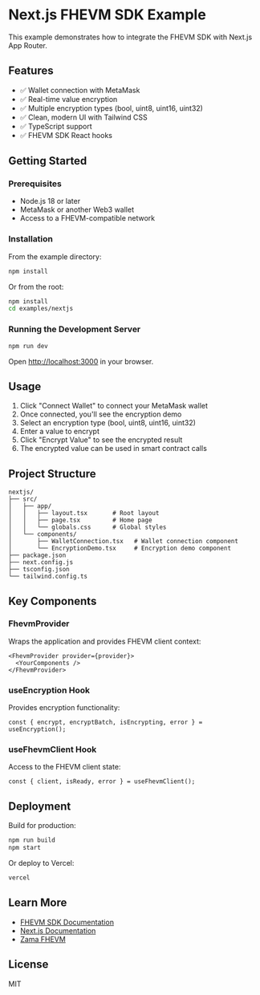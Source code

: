 # Next.js FHEVM SDK Example

This example demonstrates how to integrate the FHEVM SDK with Next.js App Router.

## Features

- ✅ Wallet connection with MetaMask
- ✅ Real-time value encryption
- ✅ Multiple encryption types (bool, uint8, uint16, uint32)
- ✅ Clean, modern UI with Tailwind CSS
- ✅ TypeScript support
- ✅ FHEVM SDK React hooks

## Getting Started

### Prerequisites

- Node.js 18 or later
- MetaMask or another Web3 wallet
- Access to a FHEVM-compatible network

### Installation

From the example directory:

```bash
npm install
```

Or from the root:

```bash
npm install
cd examples/nextjs
```

### Running the Development Server

```bash
npm run dev
```

Open [http://localhost:3000](http://localhost:3000) in your browser.

## Usage

1. Click "Connect Wallet" to connect your MetaMask wallet
2. Once connected, you'll see the encryption demo
3. Select an encryption type (bool, uint8, uint16, uint32)
4. Enter a value to encrypt
5. Click "Encrypt Value" to see the encrypted result
6. The encrypted value can be used in smart contract calls

## Project Structure

```
nextjs/
├── src/
│   ├── app/
│   │   ├── layout.tsx       # Root layout
│   │   ├── page.tsx         # Home page
│   │   └── globals.css      # Global styles
│   └── components/
│       ├── WalletConnection.tsx   # Wallet connection component
│       └── EncryptionDemo.tsx     # Encryption demo component
├── package.json
├── next.config.js
├── tsconfig.json
└── tailwind.config.ts
```

## Key Components

### FhevmProvider

Wraps the application and provides FHEVM client context:

```tsx
<FhevmProvider provider={provider}>
  <YourComponents />
</FhevmProvider>
```

### useEncryption Hook

Provides encryption functionality:

```tsx
const { encrypt, encryptBatch, isEncrypting, error } = useEncryption();
```

### useFhevmClient Hook

Access to the FHEVM client state:

```tsx
const { client, isReady, error } = useFhevmClient();
```

## Deployment

Build for production:

```bash
npm run build
npm start
```

Or deploy to Vercel:

```bash
vercel
```

## Learn More

- [FHEVM SDK Documentation](../../README.md)
- [Next.js Documentation](https://nextjs.org/docs)
- [Zama FHEVM](https://docs.zama.ai/fhevm)

## License

MIT
